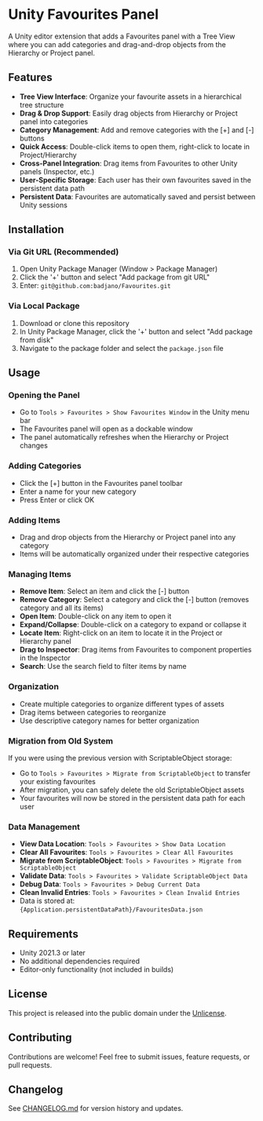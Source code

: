 # Unity Favourites Panel

A Unity editor extension that adds a Favourites panel with a Tree View where you can add categories and drag-and-drop objects from the Hierarchy or Project panel.

## Features

- **Tree View Interface**: Organize your favourite assets in a hierarchical tree structure
- **Drag & Drop Support**: Easily drag objects from Hierarchy or Project panel into categories
- **Category Management**: Add and remove categories with the [+] and [-] buttons
- **Quick Access**: Double-click items to open them, right-click to locate in Project/Hierarchy
- **Cross-Panel Integration**: Drag items from Favourites to other Unity panels (Inspector, etc.)
- **User-Specific Storage**: Each user has their own favourites saved in the persistent data path
- **Persistent Data**: Favourites are automatically saved and persist between Unity sessions

## Installation

### Via Git URL (Recommended)
1. Open Unity Package Manager (Window > Package Manager)
2. Click the '+' button and select "Add package from git URL"
3. Enter: `git@github.com:badjano/Favourites.git`

### Via Local Package
1. Download or clone this repository
2. In Unity Package Manager, click the '+' button and select "Add package from disk"
3. Navigate to the package folder and select the `package.json` file

## Usage

### Opening the Panel
- Go to `Tools > Favourites > Show Favourites Window` in the Unity menu bar
- The Favourites panel will open as a dockable window
- The panel automatically refreshes when the Hierarchy or Project changes

### Adding Categories
- Click the [+] button in the Favourites panel toolbar
- Enter a name for your new category
- Press Enter or click OK

### Adding Items
- Drag and drop objects from the Hierarchy or Project panel into any category
- Items will be automatically organized under their respective categories

### Managing Items
- **Remove Item**: Select an item and click the [-] button
- **Remove Category**: Select a category and click the [-] button (removes category and all its items)
- **Open Item**: Double-click on any item to open it
- **Expand/Collapse**: Double-click on a category to expand or collapse it
- **Locate Item**: Right-click on an item to locate it in the Project or Hierarchy panel
- **Drag to Inspector**: Drag items from Favourites to component properties in the Inspector
- **Search**: Use the search field to filter items by name

### Organization
- Create multiple categories to organize different types of assets
- Drag items between categories to reorganize
- Use descriptive category names for better organization

### Migration from Old System
If you were using the previous version with ScriptableObject storage:
- Go to `Tools > Favourites > Migrate from ScriptableObject` to transfer your existing favourites
- After migration, you can safely delete the old ScriptableObject assets
- Your favourites will now be stored in the persistent data path for each user

### Data Management
- **View Data Location**: `Tools > Favourites > Show Data Location`
- **Clear All Favourites**: `Tools > Favourites > Clear All Favourites`
- **Migrate from ScriptableObject**: `Tools > Favourites > Migrate from ScriptableObject`
- **Validate Data**: `Tools > Favourites > Validate ScriptableObject Data`
- **Debug Data**: `Tools > Favourites > Debug Current Data`
- **Clean Invalid Entries**: `Tools > Favourites > Clean Invalid Entries`
- Data is stored at: `{Application.persistentDataPath}/FavouritesData.json`

## Requirements

- Unity 2021.3 or later
- No additional dependencies required
- Editor-only functionality (not included in builds)

## License

This project is released into the public domain under the [Unlicense](UNLICENSE).

## Contributing

Contributions are welcome! Feel free to submit issues, feature requests, or pull requests.

## Changelog

See [CHANGELOG.md](CHANGELOG.md) for version history and updates.
